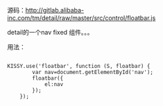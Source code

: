 源码：http://gitlab.alibaba-inc.com/tm/detail/raw/master/src/control/floatbar.js

detail的一个nav fixed 组件。。。


用法：


```

KISSY.use('floatbar', function (S, floatbar) {
        var nav=document.getElementById('nav');
        floatbar({
            el:nav
        });
    });

```